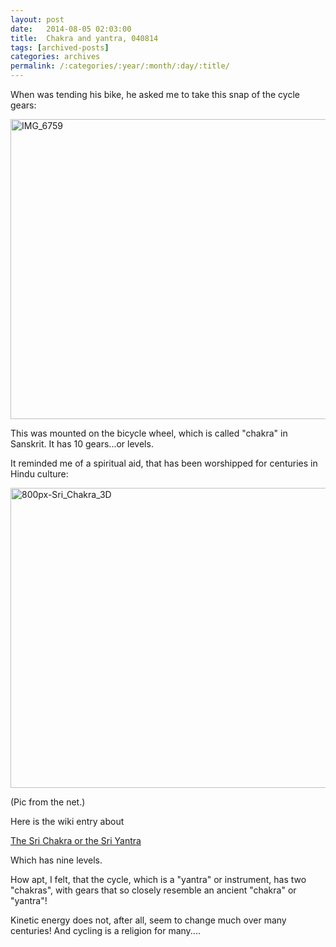 ```yaml
---
layout: post
date:	2014-08-05 02:03:00
title:  Chakra and yantra, 040814
tags: [archived-posts]
categories: archives
permalink: /:categories/:year/:month/:day/:title/
---
```

When <LJ user="prashanthchengi"> was tending his bike, he asked me to take this snap of the cycle gears:

<a href="https://www.flickr.com/photos/86494503@N00/14850165153" title="IMG_6759 by mohandep, on Flickr"><img src="https://farm3.staticflickr.com/2920/14850165153_fd0c5d8e98_z.jpg" width="640" height="480" alt="IMG_6759"></a>

This was mounted on the bicycle wheel, which is called "chakra" in Sanskrit. It has 10 gears...or levels.

It reminded me of a spiritual aid, that has been worshipped for centuries in Hindu culture:

<a href="https://www.flickr.com/photos/86494503@N00/14643636860" title="800px-Sri_Chakra_3D by mohandep, on Flickr"><img src="https://farm3.staticflickr.com/2933/14643636860_a5753be43c_z.jpg" width="640" height="480" alt="800px-Sri_Chakra_3D"></a>

(Pic from the net.)

Here is the wiki entry about


<a href="http://en.wikipedia.org/wiki/Sri_Yantra"> The Sri Chakra or the Sri Yantra </a>

Which has nine levels.

How apt, I felt, that the cycle, which is a "yantra" or instrument, has two "chakras", with gears that so closely resemble an ancient "chakra" or "yantra"! 

Kinetic energy does not, after all, seem to change much over many centuries! And cycling is a religion for many....
